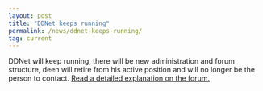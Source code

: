 ```yaml
---
layout: post
title: "DDNet keeps running"
permalink: /news/ddnet-keeps-running/
tag: current
---
```

DDNet will keep running, there will be new administration and forum structure, deen will retire from his active position and will no longer be the person to contact. [Read a detailed explanation on the forum.](//forum.ddnet.tw/viewtopic.php?t=2365)
